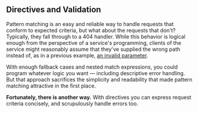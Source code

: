 Directives and Validation
-------------------------

Pattern matching is an easy and reliable way to handle requests that
conform to expected criteria, but what about the requests that don't?
Typically, they fall through to a 404 handler. While this behavior is
logical enough from the perspective of a service's programming,
clients of the service might reasonably assume that they've supplied
the wrong path instead of, as in a previous example,
[an invalid parameter][extractors].

[extractors]: Within+the+Parameters.html#Routing+by+Parameter

With enough fallback cases and nested match expressions, you could
program whatever logic you want — including descriptive error
handling. But that approach sacrifices the simplicity and readability
that made pattern matching attractive in the first place.

**Fortunately, there is another way.** With directives you can express
request criteria concisely, and scrupulously handle errors too.
